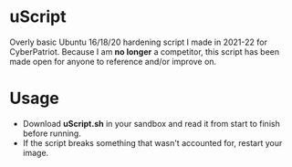 # uScript
Overly basic Ubuntu 16/18/20 hardening script I made in 2021-22 for CyberPatriot. Because I am **no longer** a competitor, this script has been made open for anyone to reference and/or improve on.

# Usage
- Download **uScript.sh** in your sandbox and read it from start to finish before running.
- If the script breaks something that wasn't accounted for, restart your image. 
